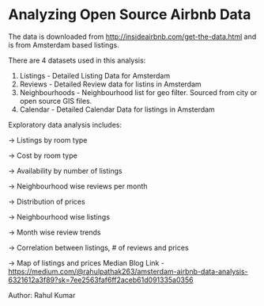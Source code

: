 # Analyzing Open Source Airbnb Data

The data is downloaded from http://insideairbnb.com/get-the-data.html and is from Amsterdam based listings.

There are 4 datasets used in this analysis:
1) Listings - Detailed Listing Data for Amsterdam
2) Reviews - Detailed Review data for listins in Amsterdam
3) Neighbourhoods - Neighbourhood list for geo filter. Sourced from city or open source GIS files.
4) Calendar - Detailed Calendar Data for listings in Amsterdam


Exploratory data analysis includes:

-> Listings by room type

-> Cost by room type

-> Availability by number of listings

-> Neighbourhood wise reviews per month

-> Distribution of prices

-> Neighbourhood wise listings

-> Month wise review trends

-> Correlation between listings, # of reviews and prices

-> Map of listings and prices
Median Blog  Link - https://medium.com/@rahulpathak263/amsterdam-airbnb-data-analysis-6321612a3f89?sk=7ee2563faf6ff2aceb61d091335a0356




Author: Rahul Kumar
